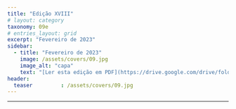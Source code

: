 ```yaml
---
title: "Edição XVIII"
# layout: category
taxonomy: 09e
# entries_layout: grid
excerpt: "Fevereiro de 2023"
sidebar:
  - title: "Fevereiro de 2023"
    image: /assets/covers/09.jpg
    image_alt: "capa"
    text: "[Ler esta edição em PDF](https://drive.google.com/drive/folders/1VLdTF70nA90paDFgnGAW3SXzm_IGp2ZS)"
header:
  teaser         : /assets/covers/09.jpg
---
```


---